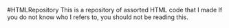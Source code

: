 #HTMLRepository
This is a repository of assorted HTML code that I made
If you do not know who I refers to, you should not be reading this.
